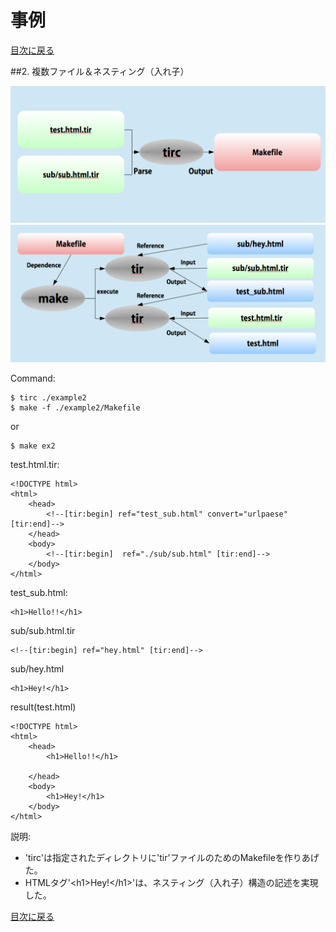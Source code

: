 事例
===
[目次に戻る](contents_jp.md)

##2. 複数ファイル＆ネスティング（入れ子）

![](../images/example2-1.png)
![](../images/example2-2.png)


Command:
```
$ tirc ./example2
$ make -f ./example2/Makefile
```
or
```
$ make ex2
```
test.html.tir:
```
<!DOCTYPE html>
<html>
	<head>
		<!--[tir:begin] ref="test_sub.html" convert="urlpaese" [tir:end]-->
	</head>
	<body>
		<!--[tir:begin]  ref="./sub/sub.html" [tir:end]-->
	</body>
</html>
```

test_sub.html:
```
<h1>Hello!!</h1>
```
sub/sub.html.tir
```
<!--[tir:begin] ref="hey.html" [tir:end]-->
```
sub/hey.html
```
<h1>Hey!</h1>
```
result(test.html)
```
<!DOCTYPE html>
<html>
	<head>
		<h1>Hello!!</h1>

	</head>
	<body>
		<h1>Hey!</h1>
	</body>
</html>
```

説明:
 * 'tirc'は指定されたディレクトリに'tir'ファイルのためのMakefileを作りあげた。
 * HTMLタグ'&lt;h1&gt;Hey!&lt;/h1&gt;'は、ネスティング（入れ子）構造の記述を実現した。

[目次に戻る](contents_jp.md)
